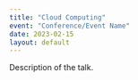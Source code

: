 ```yaml
---
title: "Cloud Computing"
event: "Conference/Event Name"
date: 2023-02-15
layout: default
---
```


Description of the talk.
